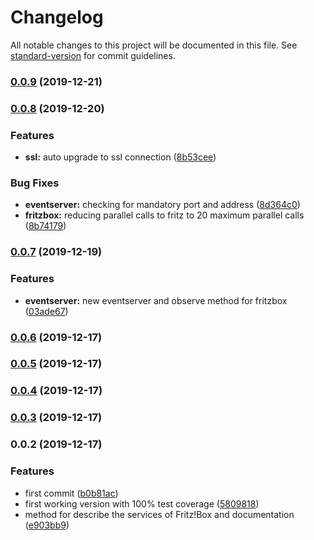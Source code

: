 # Changelog

All notable changes to this project will be documented in this file. See [standard-version](https://github.com/conventional-changelog/standard-version) for commit guidelines.

### [0.0.9](https://gitlab.com/ulfalfa/fritzbox/compare/v0.0.8...v0.0.9) (2019-12-21)

### [0.0.8](https://gitlab.com/ulfalfa/fritzbox/compare/v0.0.7...v0.0.8) (2019-12-20)


### Features

* **ssl:** auto upgrade to ssl connection ([8b53cee](https://gitlab.com/ulfalfa/fritzbox/commit/8b53cee8b84ad4fbcf068bc73daf54af8637e4ff))


### Bug Fixes

* **eventserver:** checking for mandatory port and address ([8d364c0](https://gitlab.com/ulfalfa/fritzbox/commit/8d364c067b1e4ba204c096ae39dc4b9484b68de3))
* **fritzbox:** reducing parallel calls to fritz to 20 maximum parallel calls ([8b74179](https://gitlab.com/ulfalfa/fritzbox/commit/8b74179a14d1a1ea548b302f731f40b57a2cab8d))

### [0.0.7](https://gitlab.com/ulfalfa/fritzbox/compare/v0.0.6...v0.0.7) (2019-12-19)


### Features

* **eventserver:** new eventserver and observe method for fritzbox ([03ade67](https://gitlab.com/ulfalfa/fritzbox/commit/03ade671b9695532cf8b8236c357818967d63c46))

### [0.0.6](https://gitlab.com/ulfalfa/fritzbox/compare/v0.0.5...v0.0.6) (2019-12-17)

### [0.0.5](https://gitlab.com/ulfalfa/fritzbox/compare/v0.0.4...v0.0.5) (2019-12-17)

### [0.0.4](https://gitlab.com/ulfalfa/fritzbox/compare/v0.0.3...v0.0.4) (2019-12-17)

### [0.0.3](https://gitlab.com/ulfalfa/fritzbox/compare/v0.0.2...v0.0.3) (2019-12-17)

### 0.0.2 (2019-12-17)


### Features

* first commit ([b0b81ac](https://gitlab.com/ulfalfa/fritzbox/commit/b0b81acb6eb051feb5c561dfe4cd85d4f5ae8010))
* first working version with 100% test coverage ([5809818](https://gitlab.com/ulfalfa/fritzbox/commit/58098188d93953eaca6c1dbf3e27a4154ec56cf1))
* method for describe the services of Fritz!Box and documentation ([e903bb9](https://gitlab.com/ulfalfa/fritzbox/commit/e903bb93c3cc87ff9e7a5d914566069b3ac8ffad))
